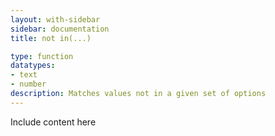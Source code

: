 ```yaml
---
layout: with-sidebar
sidebar: documentation
title: not in(...)

type: function
datatypes:
- text 
- number
description: Matches values not in a given set of options
---
```


Include content here
